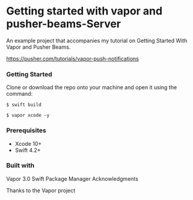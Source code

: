 # Getting started with vapor and pusher-beams-Server

An example project that accompanies my tutorial on Getting Started With Vapor and Pusher Beams.

https://pusher.com/tutorials/vapor-push-notifications


### Getting Started

Clone or download the repo onto your machine and open it using the command: 

`$ swift build`

`$ vapor xcode -y`

### Prerequisites

* Xcode 10+
* Swift 4.2+

### Built with

Vapor 3.0
Swift Package Manager
Acknowledgments

Thanks to the Vapor project
